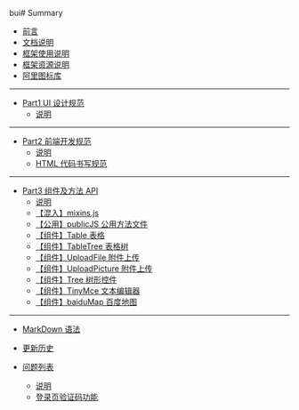 bui# Summary

- [前言](README.md)
- [文档说明](Pages/Part0/shuoming.md)
- [框架使用说明](Pages/Part0/kuangjiashuoming.md)
- [框架资源说明](Pages/Part0/ziyuanshuoming.md)
- [阿里图标库](Pages/Part0/icon.md)

---

- [Part1 UI 设计规范]()
  - [说明](Pages/Part1/shuoming.md)

---

- [Part2 前端开发规范]()
  - [说明](Pages/Part2/shuoming.md)
  - [HTML 代码书写规范](Pages/Part2/html.md)

---

- [Part3 组件及方法 API]()
  - [说明](Pages/Part3/shuoming.md)
  - [【混入】mixins.js](Pages/Part3/hunru.md)
  - [【公用】publicJS 公用方法文件](Pages/Part3/fun-publicJS.md)
  - [【组件】Table 表格](Pages/Part3/comp-table.md)
  - [【组件】TableTree 表格树](Pages/Part3/comp-tableTree.md)
  - [【组件】UploadFile 附件上传](Pages/Part3/comp-uploadFile.md)
  - [【组件】UploadPicture 附件上传](Pages/Part3/comp-uploadPicture.md)
  - [【组件】Tree 树形控件](Pages/Part3/comp-tree.md)
  - [【组件】TinyMce 文本编辑器](Pages/Part3/comp-tinyMce.md)
  - [【组件】baiduMap 百度地图](Pages/Part3/comp-baiduMap.md)

---

- [MarkDown 语法](http://caibaojian.com/gitbook/format/markdown.html)

- [更新历史]()

- [问题列表]()
  - [说明](Pages/QEList/shuoming.md)
  - [登录页验证码功能](Pages/QEList/dengluyanzhengma.md)
